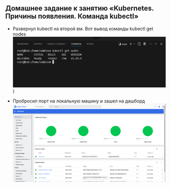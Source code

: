 ## Домашнее задание к занятию «Kubernetes. Причины появления. Команда kubectl»

- Развернул kubectl на второй вм. Вот вывод команды kubectl get nodes
![image](https://github.com/bogkofe/Kubernetes/blob/master/1.1/files/1.png))

- Пробросил порт на локальную машину и зашел на дашборд
![image](https://github.com/bogkofe/Kubernetes/blob/master/1.1/files/2.png)
